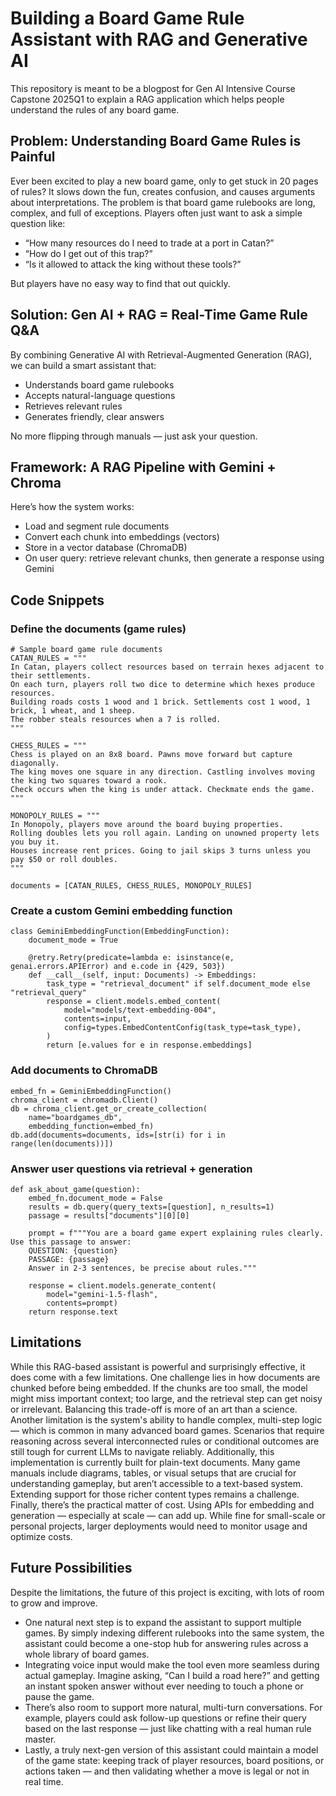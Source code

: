 # Building a Board Game Rule Assistant with RAG and Generative AI
This repository is meant to be a blogpost for Gen AI Intensive Course Capstone 2025Q1 to explain a RAG application which helps people understand the rules of any board game.

## Problem: Understanding Board Game Rules is Painful
Ever been excited to play a new board game, only to get stuck in 20 pages of rules? It slows down the fun, creates confusion, and causes arguments about interpretations. The problem is that board game rulebooks are long, complex, and full of exceptions. Players often just want to ask a simple question like:
- “How many resources do I need to trade at a port in Catan?”
- “How do I get out of this trap?”
- “Is it allowed to attack the king without these tools?”

But players have no easy way to find that out quickly.

## Solution: Gen AI + RAG = Real-Time Game Rule Q&A
By combining Generative AI with Retrieval-Augmented Generation (RAG), we can build a smart assistant that:
- Understands board game rulebooks
- Accepts natural-language questions
- Retrieves relevant rules
- Generates friendly, clear answers

No more flipping through manuals — just ask your question.

## Framework: A RAG Pipeline with Gemini + Chroma
Here’s how the system works:
- Load and segment rule documents
- Convert each chunk into embeddings (vectors)
- Store in a vector database (ChromaDB)
- On user query: retrieve relevant chunks, then generate a response using Gemini

## Code Snippets
### Define the documents (game rules)
```
# Sample board game rule documents
CATAN_RULES = """
In Catan, players collect resources based on terrain hexes adjacent to their settlements. 
On each turn, players roll two dice to determine which hexes produce resources. 
Building roads costs 1 wood and 1 brick. Settlements cost 1 wood, 1 brick, 1 wheat, and 1 sheep.
The robber steals resources when a 7 is rolled.
"""

CHESS_RULES = """
Chess is played on an 8x8 board. Pawns move forward but capture diagonally. 
The king moves one square in any direction. Castling involves moving the king two squares toward a rook.
Check occurs when the king is under attack. Checkmate ends the game.
"""

MONOPOLY_RULES = """
In Monopoly, players move around the board buying properties. 
Rolling doubles lets you roll again. Landing on unowned property lets you buy it.
Houses increase rent prices. Going to jail skips 3 turns unless you pay $50 or roll doubles.
"""

documents = [CATAN_RULES, CHESS_RULES, MONOPOLY_RULES]
```
### Create a custom Gemini embedding function
```
class GeminiEmbeddingFunction(EmbeddingFunction):
    document_mode = True
    
    @retry.Retry(predicate=lambda e: isinstance(e, genai.errors.APIError) and e.code in {429, 503})
    def __call__(self, input: Documents) -> Embeddings:
        task_type = "retrieval_document" if self.document_mode else "retrieval_query"
        response = client.models.embed_content(
            model="models/text-embedding-004",
            contents=input,
            config=types.EmbedContentConfig(task_type=task_type),
        )
        return [e.values for e in response.embeddings]
```

### Add documents to ChromaDB
```
embed_fn = GeminiEmbeddingFunction()
chroma_client = chromadb.Client()
db = chroma_client.get_or_create_collection(
    name="boardgames_db", 
    embedding_function=embed_fn)
db.add(documents=documents, ids=[str(i) for i in range(len(documents))])
```

### Answer user questions via retrieval + generation
```
def ask_about_game(question):
    embed_fn.document_mode = False
    results = db.query(query_texts=[question], n_results=1)
    passage = results["documents"][0][0]
    
    prompt = f"""You are a board game expert explaining rules clearly. Use this passage to answer:
    QUESTION: {question}
    PASSAGE: {passage}
    Answer in 2-3 sentences, be precise about rules."""
    
    response = client.models.generate_content(
        model="gemini-1.5-flash",
        contents=prompt)
    return response.text
```

## Limitations
While this RAG-based assistant is powerful and surprisingly effective, it does come with a few limitations. One challenge lies in how documents are chunked before being embedded. If the chunks are too small, the model might miss important context; too large, and the retrieval step can get noisy or irrelevant. Balancing this trade-off is more of an art than a science. Another limitation is the system's ability to handle complex, multi-step logic — which is common in many advanced board games. Scenarios that require reasoning across several interconnected rules or conditional outcomes are still tough for current LLMs to navigate reliably. Additionally, this implementation is currently built for plain-text documents. Many game manuals include diagrams, tables, or visual setups that are crucial for understanding gameplay, but aren’t accessible to a text-based system. Extending support for those richer content types remains a challenge. Finally, there’s the practical matter of cost. Using APIs for embedding and generation — especially at scale — can add up. While fine for small-scale or personal projects, larger deployments would need to monitor usage and optimize costs.

## Future Possibilities
Despite the limitations, the future of this project is exciting, with lots of room to grow and improve.
- One natural next step is to expand the assistant to support multiple games. By simply indexing different rulebooks into the same system, the assistant could become a one-stop hub for answering rules across a whole library of board games.
- Integrating voice input would make the tool even more seamless during actual gameplay. Imagine asking, “Can I build a road here?” and getting an instant spoken answer without ever needing to touch a phone or pause the game.
- There’s also room to support more natural, multi-turn conversations. For example, players could ask follow-up questions or refine their query based on the last response — just like chatting with a real human rule master.
- Lastly, a truly next-gen version of this assistant could maintain a model of the game state: keeping track of player resources, board positions, or actions taken — and then validating whether a move is legal or not in real time.

